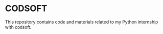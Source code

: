# CODSOFT
This repository contains code and materials related to my Python internship with codsoft.
